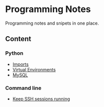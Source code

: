 # Programming Notes
Programming notes and snipets in one place.


## Content

### Python
* [Imports](/python/imports.md)
* [Virtual Environments](/python/virtual-environments.md)
* [MySQL](/python/MySQL.md)

### Command line
* [Keep SSH sessions running](/cmd/keep-ssh-running.md)
